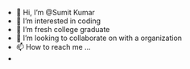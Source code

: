 - 👋 Hi, I’m @Sumit Kumar
- 👀 I’m interested in coding 
- 🌱 I’m  fresh college graduate
- 💞️ I’m looking to collaborate on with a organization
- 📫 How to reach me ...
- 

<!---
Sumitkmgr/Sumitkmgr is a ✨ special ✨ repository because its `README.md` (this file) appears on your GitHub profile.
You can click the Preview link to take a look at your changes.
--->
